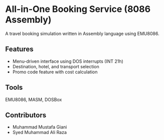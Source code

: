 # All-in-One Booking Service (8086 Assembly)

A travel booking simulation written in Assembly language using EMU8086.

## Features
- Menu-driven interface using DOS interrupts (INT 21h)
- Destination, hotel, and transport selection
- Promo code feature with cost calculation

## Tools
EMU8086, MASM, DOSBox

## Contributors
- Muhammad Mustafa Giani
- Syed Muhammad Ali Raza
